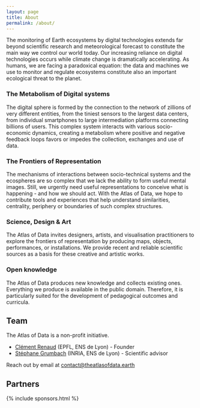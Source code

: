 ```yaml
---
layout: page
title: About
permalink: /about/
---
```


The monitoring of Earth ecosystems by digital technologies extends far beyond scientific research and meteorological forecast to constitute the main way we control our world today. Our increasing reliance on digital technologies occurs while climate change is dramatically accelerating. As humans, we are facing a paradoxical equation: the data and machines we use to monitor and regulate ecosystems constitute also an important ecological threat to the planet.

### The Metabolism of Digital systems

The digital sphere is formed by the connection to the network of zillions of very different entities, from the tiniest sensors to the largest data centers, from individual smartphones to large intermediation platforms connecting billions of users. This complex system interacts with various socio-economic dynamics, creating a metabolism where positive and negative feedback loops favors or impedes the collection, exchanges and use of data.

### The Frontiers of Representation

The mechanisms of interactions between socio-technical systems and the ecospheres are so complex that we lack the ability to form useful mental images. Still, we urgently need useful representations to conceive what is happening - and how we should act. With the Atlas of Data, we hope to contribute tools and experiences that help understand similarities, centrality, periphery or boundaries of such complex structures.

### Science, Design & Art

The Atlas of Data invites designers, artists, and visualisation practitioners to explore the frontiers of representation by producing maps, objects, performances, or installations. We provide recent and reliable scientific sources as a basis for these creative and artistic works.

### Open knowledge

The Atlas of Data produces new knowledge and collects existing ones. Everything we produce is available in the public domain. Therefore, it is particularly suited for the development of pedagogical outcomes and curricula.


## Team

The Atlas of Data is a non-profit initiative.

- [Clément Renaud](http://clementrenaud.com) (EPFL, ENS de Lyon) -  Founder
- [Stéphane Grumbach](https://who.rocq.inria.fr/Stephane.Grumbach/)  (INRIA, ENS de Lyon) -  Scientific advisor

Reach out by email at   [contact@theatlasofdata.earth](mailto:contact@theatlasofdata.earth)


## Partners

{% include sponsors.html %}
